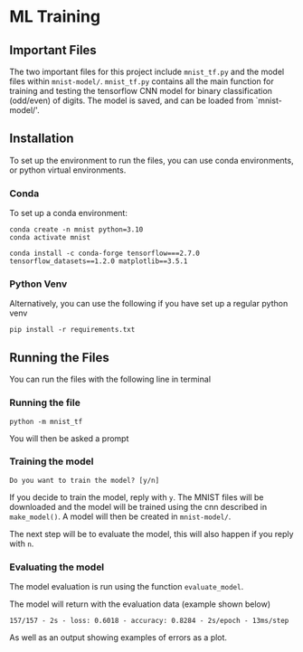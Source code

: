 # ML Training
## Important Files
The two important files for this project include `mnist_tf.py` and the model files 
within `mnist-model/`. `mnist_tf.py` contains all the main function for training
and testing the tensorflow CNN model for binary classification (odd/even) of digits.
The model is saved, and can be loaded from `mnist-model/'.

## Installation 
To set up the environment to run the files, you can use conda environments, or 
python virtual environments. 

### Conda
To set up a conda environment:
```
conda create -n mnist python=3.10
conda activate mnist

conda install -c conda-forge tensorflow===2.7.0 tensorflow_datasets==1.2.0 matplotlib==3.5.1
```

### Python Venv

Alternatively, you can use the following if you have set up a regular python venv
```angular2html
pip install -r requirements.txt
```

## Running the Files

You can run the files with the following line in terminal

### Running the file
```angular2html
python -m mnist_tf
```

You will then be asked a prompt

### Training the model

```angular2html
Do you want to train the model? [y/n]
```

If you decide to train the model, reply with `y`. The MNIST files will be downloaded and the model
will be trained using the cnn described in `make_model()`. A model will then be created in `mnist-model/`.

The next step will be to evaluate the model, this will also happen if you reply with `n`.

### Evaluating the model

The model evaluation is run using the function `evaluate_model`. 

The model will return with the evaluation data (example shown below)

```angular2html
157/157 - 2s - loss: 0.6018 - accuracy: 0.8284 - 2s/epoch - 13ms/step
```

As well as an output showing examples of errors as a plot. 


